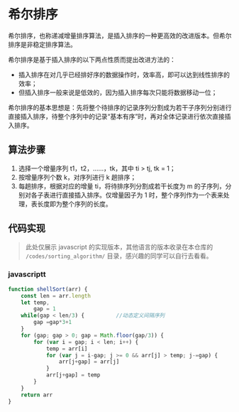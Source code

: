 # 希尔排序

希尔排序，也称递减增量排序算法，是插入排序的一种更高效的改进版本。但希尔排序是非稳定排序算法。  

希尔排序是基于插入排序的以下两点性质而提出改进方法的：  

- 插入排序在对几乎已经排好序的数据操作时，效率高，即可以达到线性排序的效率；
- 但插入排序一般来说是低效的，因为插入排序每次只能将数据移动一位；

希尔排序的基本思想是：先将整个待排序的记录序列分割成为若干子序列分别进行直接插入排序，待整个序列中的记录“基本有序”时，再对全体记录进行依次直接插入排序。  

## 算法步骤

1. 选择一个增量序列 t1，t2，……，tk，其中 ti > tj, tk = 1； 
2. 按增量序列个数 k，对序列进行 k 趟排序；
3. 每趟排序，根据对应的增量 ti，将待排序列分割成若干长度为 m 的子序列，分别对各子表进行直接插入排序。仅增量因子为 1 时，整个序列作为一个表来处理，表长度即为整个序列的长度。

## 代码实现

> 此处仅展示 javascript 的实现版本，其他语言的版本收录在本仓库的 `/codes/sorting_algorithm/` 目录，感兴趣的同学可以自行去看看。

### javascriptt

```javascript
function shellSort(arr) {
    const len = arr.length
    let temp, 
        gap = 1
    while(gap < len/3) {          //动态定义间隔序列
        gap =gap*3+1
    }
    for (gap; gap > 0; gap = Math.floor(gap/3)) {
        for (var i = gap; i < len; i++) {
            temp = arr[i]
            for (var j = i-gap; j >= 0 && arr[j] > temp; j-=gap) {
                arr[j+gap] = arr[j]
            }
            arr[j+gap] = temp
        }
    }
    return arr
}
```